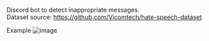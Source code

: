 Discord bot to detect inappropriate messages.\
Dataset source: https://github.com/Vicomtech/hate-speech-dataset

Example
![image](https://github.com/ngzeevi/hate-speech-bot/assets/134444753/febbc4c3-f49d-4263-a9f4-0a74bc822c99)
